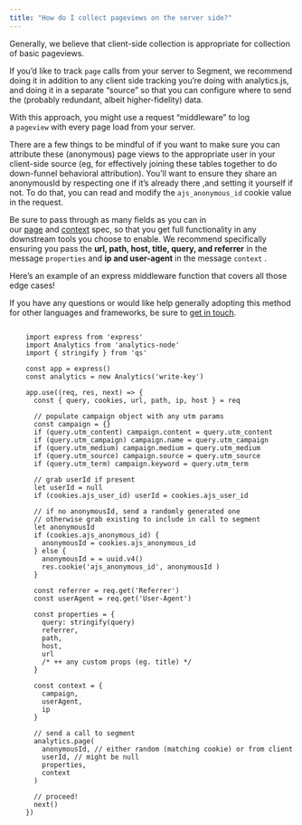 ```yaml
---
title: "How do I collect pageviews on the server side?"
---
```


Generally, we believe that client-side collection is appropriate for collection of basic pageviews.

If you’d like to track `page` calls from your server to Segment, we recommend doing it in addition to any client side tracking you’re doing with analytics.js, and doing it in a separate “source” so that you can configure where to send the (probably redundant, albeit higher-fidelity) data.

With this approach, you might use a request “middleware” to log a `pageview` with every page load from your server.

There are a few things to be mindful of if you want to make sure you can attribute these (anonymous) page views to the appropriate user in your client-side source (eg, for effectively joining these tables together to do down-funnel behavioral attribution). You’ll want to ensure they share an anonymousId by respecting one if it’s already there ,and setting it yourself if not. To do that, you can read and modify the `ajs_anonymous_id` cookie value in the request.

Be sure to pass through as many fields as you can in our [page](https://segment.com/docs/spec/page/) and [context](https://segment.com/docs/spec/common/) spec, so that you get full functionality in any downstream tools you choose to enable. We recommend specifically ensuring you pass the **url, path, host, title, query, and referrer** in the message `properties` and **ip and user-agent** in the message `context` .

Here’s an example of an express middleware function that covers all those edge cases!

If you have any questions or would like help generally adopting this method for other languages and frameworks, be sure to [get in touch](https://segment.com/help/contact/).

```

    import express from 'express'
    import Analytics from 'analytics-node'
    import { stringify } from 'qs'

    const app = express()
    const analytics = new Analytics('write-key')

    app.use((req, res, next) => {
      const { query, cookies, url, path, ip, host } = req

      // populate campaign object with any utm params
      const campaign = {}
      if (query.utm_content) campaign.content = query.utm_content
      if (query.utm_campaign) campaign.name = query.utm_campaign
      if (query.utm_medium) campaign.medium = query.utm_medium
      if (query.utm_source) campaign.source = query.utm_source
      if (query.utm_term) campaign.keyword = query.utm_term

      // grab userId if present
      let userId = null
      if (cookies.ajs_user_id) userId = cookies.ajs_user_id

      // if no anonymousId, send a randomly generated one
      // otherwise grab existing to include in call to segment
      let anonymousId 
      if (cookies.ajs_anonymous_id) {
        anonymousId = cookies.ajs_anonymous_id
      } else {
        anonymousId = = uuid.v4()
        res.cookie('ajs_anonymous_id', anonymousId )
      }

      const referrer = req.get('Referrer')
      const userAgent = req.get('User-Agent')

      const properties = {
        query: stringify(query)
        referrer, 
        path,
        host,
        url
        /* ++ any custom props (eg. title) */
      }

      const context = {
        campaign,
        userAgent,
        ip
      }

      // send a call to segment
      analytics.page(
        anonymousId, // either random (matching cookie) or from client
        userId, // might be null
        properties, 
        context
      )

      // proceed!
      next()
    })
```
